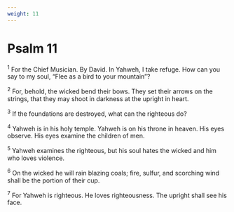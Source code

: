 ```yaml
---
weight: 11
---
```


# Psalm 11

<sup>1</sup> For the Chief Musician. By David. In Yahweh, I take refuge. How can you say to my soul, “Flee as a bird to your mountain”? 

<sup>2</sup> For, behold, the wicked bend their bows. They set their arrows on the strings, that they may shoot in darkness at the upright in heart. 

<sup>3</sup> If the foundations are destroyed, what can the righteous do? 

<sup>4</sup> Yahweh is in his holy temple. Yahweh is on his throne in heaven. His eyes observe. His eyes examine the children of men. 

<sup>5</sup> Yahweh examines the righteous, but his soul hates the wicked and him who loves violence. 

<sup>6</sup> On the wicked he will rain blazing coals; fire, sulfur, and scorching wind shall be the portion of their cup. 

<sup>7</sup> For Yahweh is righteous. He loves righteousness. The upright shall see his face. 


